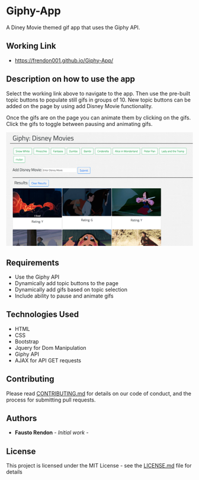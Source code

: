 # Giphy-App

A Diney Movie themed gif app that uses the Giphy API.

## Working Link
 - https://frendon001.github.io/Giphy-App/

## Description on how to use the app

Select the working link above to navigate to the app. Then use the pre-built topic buttons to populate still gifs in groups of 10. New topic buttons can be added on the page by using add Disney Movie functionality. 

Once the gifs are on the page you can animate them by clicking on the gifs. Click the gifs to toggle between pausing and animating gifs.

![My Giphy App](/assets/images/MyAPP.png)


## Requirements

- Use the Giphy API
- Dynamically add topic buttons to the page
- Dynamically add gifs based on topic selection
- Include ability to pause and animate gifs

## Technologies Used

- HTML
- CSS
- Bootstrap
- Jquery for Dom Manipulation
- Giphy API
- AJAX for API GET requests

## Contributing

Please read [CONTRIBUTING.md](https://gist.github.com/PurpleBooth/b24679402957c63ec426) for details on our code of conduct, and the process for submitting pull requests.

## Authors

* **Fausto Rendon** - *Initial work* -


## License

This project is licensed under the MIT License - see the [LICENSE.md](LICENSE.md) file for details

